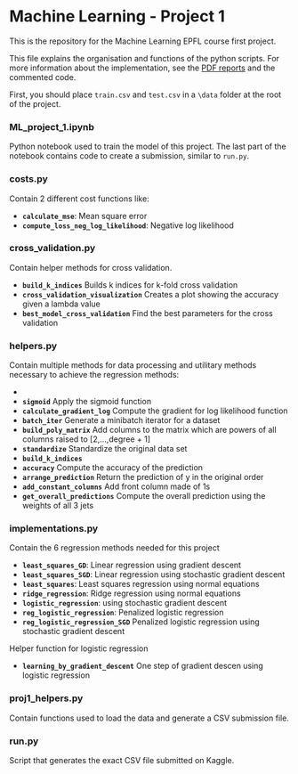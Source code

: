 # Machine Learning - Project 1

This is the repository for the Machine Learning EPFL course first project.

This file explains the organisation and functions of the python scripts. For more information about the implementation, see the [PDF reports](https://github.com/rakachan/Machinus-Learningus/tree/master/Rapport) and the commented code.

First, you should place `train.csv` and `test.csv` in a `\data` folder at the root of the project.

### ML_project_1.ipynb

Python notebook used to train the model of this project. The last part of the notebook contains code to create a submission, similar to `run.py`.

### costs.py

Contain 2 different cost functions like:
- **`calculate_mse`**: Mean square error
- **`compute_loss_neg_log_likelihood`**: Negative log likelihood

### cross_validation.py

Contain helper methods for cross validation.
- **`build_k_indices`** Builds k indices for k-fold cross validation
- **`cross_validation_visualization`** Creates a plot showing the accuracy given a lambda value
- **`best_model_cross_validation`** Find the best parameters for the cross validation

### helpers.py
Contain multiple methods for data processing and utilitary methods necessary to achieve the regression methods:
- ​
- **`sigmoid`** Apply the sigmoid function
- **`calculate_gradient_log`** Compute the gradient for log likelihood function
- **`batch_iter`** Generate a minibatch iterator for a dataset
- **`build_poly_matrix`** Add columns to the matrix which are powers of all columns raised to [2,…,degree + 1]
- **`standardize`** Standardize the original data set
- **`build_k_indices`** 
- **`accuracy`** Compute the accuracy of the prediction
- **`arrange_prediction`** Return the prediction of y in the original order 
- **`add_constant_columns`** Add front column made of 1s
- **`get_overall_predictions`** Compute the overall prediction using the weights of all 3 jets

### implementations.py
Contain the 6 regression methods needed for this project
- **`least_squares_GD`**: Linear regression using gradient descent
- **`least_squares_SGD`**: Linear regression using stochastic gradient descent
- **`least_squares`**: Least squares regression using normal equations
- **`ridge_regression`**: Ridge regression using normal equations
- **`logistic_regression`**: using stochastic gradient descent
- **`reg_logistic_regression`**: Penalized logistic regression
- **`reg_logistic_regression_SGD`** Penalized logistic regression using stochastic gradient descent

Helper function for logistic regression

* **`learning_by_gradient_descent`** One step of gradient descen using logistic regression

### proj1_helpers.py

Contain functions used to load the data and generate a CSV submission file.

### run.py
Script that generates the exact CSV file submitted on Kaggle.
